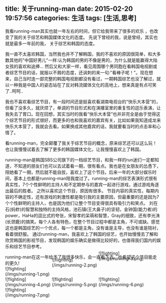 title: 关于running-man
date: 2015-02-20 19:57:56
categories: 生活
tags: [生活,思考]
---

<p> 我看running-man其实也就一年左右的时间，但它给我带来了很多的欢乐 ，也改变了我的关于综艺和韩国媒体文化的态度。
	先说下曾经的我，说是曾经，其实也就是最多一年前的我， 关于综艺和韩国的态度。</p>
<p> 我一直不太喜欢韩国，当然我也并不了解韩国，我的不喜欢的原因很简单，和大多数其他的"中国好男儿"一样:认为韩国的男的不像是男的，为什么就是能赢得大陆女孩的喜欢和追捧… 然后又和大家一样，看见周围哪个男同胞在看韩国电视剧或者综艺节目的话，就报以不屑的态度，还讽刺的来一句:”看棒子呢！"。现在想来，自己当时连一部完整的韩国电视剧都没有看过，一期韩国综艺也没了解过，就以一种我是中国人的姿态站在了反对韩流媒体文化的高地上，想来真是有点可笑了..呵呵..</p>
<p> 我也不喜欢看综艺节目，有一段时间还是挺喜欢看湖南电视台的“快乐大本营”的，但看了没多久，就厌烦了，单调的节目形式和在演播室里的重复性的逗乐表演，让我失去了胃口。现在回想，其实当时的我看“快乐大本营”也并非完全是由于觉得这个综艺节目的形式很好，而更多的也和我喜欢的嘉宾有关，比如如果我知道成龙来快乐大本营了，我就会去看。如果换成其他嘉宾的话，我就要看当时的点击率和心情了。</p>
<p> 看running-man，完全颠覆了我关于综艺节目的概念，原来综艺还可以这么玩！也让我慢慢试着去了解了更多的韩国媒体文化，让我慢慢喜欢上了韩国。</p>
<p> running-man是韩国SBS公司旗下的一档综艺节目，和我一样的run迷们一定都知道，不知道的朋友们也可以去试着看一期，很有看点。我也是在女朋友的怂恿下，陪她看了一期，然后就不能自拔，喜欢上了这个节目。后来一年的大部分娱乐时间，基本上也都是running-man陪我度过了。running-man的综艺表演形式很有真实性，7个个性鲜明的主持人和不定期参与的嘉宾一起进行游戏，通过游戏角逐出最后的胜者。
  之所以喜欢这个节目，原因有很多。
  节目内容的真实性，每期内容的不确定性，还有游戏的刺激性都是吸引我的主要原因，但最重要的还是因为7个个性鲜明的主持人，也是因为他们让整个节目变得很具有吸引力和笑点。
  刘在石(蚂蚱)的智慧和独特的主持风格，池石镇(王大鼻子)的坚韧，金钟国(能力者)的power，HaHa的逗比式的夸张，宋智孝的呆萌和智慧，Gray的细致，还有李光洙(长颈鹿)的搞笑。每个人各有特色，在整个节目过程中都是主角，不可或缺。感觉这也是韩国综艺的一个优点，每一个都是主角，没有谁是主导，也没有谁是陪衬，看着很舒服。
通过running-man，我喜欢上了韩国的综艺，也开始慢慢去了解和欣赏韩国的影视节目，发现韩国的娱乐确实是做得比较好的，也值得我们国内的娱乐和综艺节目参考。</p>
running-man在这一年给予了我很多快乐，会一直看下去。也希望这个节目能走的更久!
<div style="display:inline-block;width:100%">
<div style="float:left;width:30%;">
![flighting](/imgs/running-1.png)
</div>
<div style="float:left;width:30%;position:relative;top:-29px;">
![flighting](/imgs/running-2.png)
</div>
<div style="float:left;width:30%;position:relative;top:-50px;">
![flighting](/imgs/running-3.png)
</div>
<div style="float:left;width:30%;">
![flighting](/imgs/running-4.png)
</div>
<div style="float:left;width:30%">
![flighting](/imgs/running-5.png)
</div>
<div style="float:left;width:30%;">
![flighting](/imgs/running-6.png)
</div>
<div style="width:30%;">
![flighting](/imgs/running-7.png)
</div>
<div clear="both">
</div>
